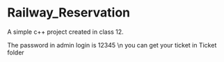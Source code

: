 # Railway_Reservation
A simple c++ project created in class 12.

The password in admin login is 12345 \n
you can get your ticket in Ticket folder
